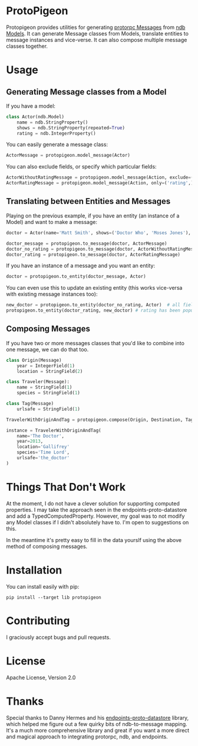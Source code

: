 ProtoPigeon
===========

Protopigeon provides utilities for generating [protorpc Messages](https://cloud.google.com/appengine/docs/python/tools/protorpc/#Working_with_Messages) from [ndb Models](https://cloud.google.com/appengine/docs/python/ndb/). It can generate Message classes from Models, translate entities to message instances and vice-verse. It can also compose multiple message classes together.


Usage
=====

Generating Message classes from a Model
---------------------------------------

If you have a model:

```python
class Actor(ndb.Model)
    name = ndb.StringProperty()
    shows = ndb.StringProperty(repeated=True)
    rating = ndb.IntegerProperty()
```

You can easily generate a message class:

```python
ActorMessage = protopigeon.model_message(Actor)
```

You can also exclude fields, or specify which particular fields:

```python
ActorWithoutRatingMessage = protopigeon.model_message(Action, exclude=('rating',))
ActorRatingMessage = protopigeon.model_message(Action, only=('rating',))
```

Translating between Entities and Messages
-----------------------------------------

Playing on the previous example, if you have an entity (an instance of a Model) and want to make a message:

```python
doctor = Actor(name='Matt Smith', shows=('Doctor Who', 'Moses Jones'), rating=90)

doctor_message = protopigeon.to_message(doctor, ActorMessage)
doctor_no_rating = protopigeon.to_message(doctor, ActorWithoutRatingMessage)
doctor_rating = protopigeon.to_message(doctor, ActorRatingMessage)
```

If you have an instance of a message and you want an entity:

```python
doctor = protopigeon.to_entity(doctor_message, Actor)
```

You can even use this to update an existing entity (this works vice-versa with existing message instances too):

```python
new_doctor = protopigeon.to_entity(doctor_no_rating, Actor)  # all fields but rating populated
protopigeon.to_entity(doctor_rating, new_doctor) # rating has been populated now, it's a complete entity.
```

Composing Messages
------------------

If you have two or more messages classes that you'd like to combine into one message, we can do that too.

```python
class Origin(Message)
    year = IntegerField(1)
    location = StringField(2)

class Traveler(Message):
    name = StringField(1)
    species = StringField(1)

class Tag(Message)
    urlsafe = StringField(1)

TravelerWithOriginAndTag = protopigeon.compose(Origin, Destination, Tag)

instance = TravelerWithOriginAndTag(
    name='The Doctor',
    year=2013,
    location='Gallifrey'
    species='Time Lord',
    urlsafe='the_doctor'
)
```

Things That Don't Work
======================

At the moment, I do not have a clever solution for supporting computed properties. I may take the approach seen in the endpoints-proto-datastore and add a TypedComputedProperty. However, my goal was to not modify any Model classes if I didn't absolutely have to. I'm open to suggestions on this.

In the meantime it's pretty easy to fill in the data yourslf using the above method of composing messages.


Installation
============

You can install easily with pip:

    pip install --target lib protopigeon


Contributing
============

I graciously accept bugs and pull requests.


License
=======

Apache License, Version 2.0


Thanks
======

Special thanks to Danny Hermes and his [endpoints-proto-datastore](https://github.com/GoogleCloudPlatform/endpoints-proto-datastore) library, which helped me figure out a few quirky bits of ndb-to-message mapping. It's a much more comprehensive library and great if you want a more direct and magical approach to integrating protorpc, ndb, and endpoints.
